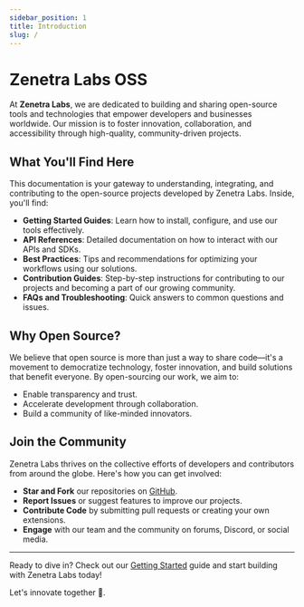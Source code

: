 ```yaml
---
sidebar_position: 1
title: Introduction
slug: /
---
```


# Zenetra Labs OSS

At **Zenetra Labs**, we are dedicated to building and sharing open-source tools and technologies that empower developers and businesses worldwide. Our mission is to foster innovation, collaboration, and accessibility through high-quality, community-driven projects.

## What You'll Find Here

This documentation is your gateway to understanding, integrating, and contributing to the open-source projects developed by Zenetra Labs. Inside, you'll find:

- **Getting Started Guides**: Learn how to install, configure, and use our tools effectively.
- **API References**: Detailed documentation on how to interact with our APIs and SDKs.
- **Best Practices**: Tips and recommendations for optimizing your workflows using our solutions.
- **Contribution Guides**: Step-by-step instructions for contributing to our projects and becoming a part of our growing community.
- **FAQs and Troubleshooting**: Quick answers to common questions and issues.

## Why Open Source?

We believe that open source is more than just a way to share code—it's a movement to democratize technology, foster innovation, and build solutions that benefit everyone. By open-sourcing our work, we aim to:

- Enable transparency and trust.
- Accelerate development through collaboration.
- Build a community of like-minded innovators.

## Join the Community

Zenetra Labs thrives on the collective efforts of developers and contributors from around the globe. Here's how you can get involved:

- **Star and Fork** our repositories on [GitHub](https://github.com/zenetralabs).
- **Report Issues** or suggest features to improve our projects.
- **Contribute Code** by submitting pull requests or creating your own extensions.
- **Engage** with our team and the community on forums, Discord, or social media.

---

Ready to dive in? Check out our [Getting Started](./getting-started) guide and start building with Zenetra Labs today!

Let's innovate together 🚀.
